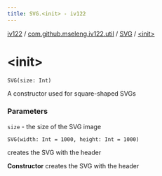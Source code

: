 ```yaml
---
title: SVG.<init> - iv122
---
```


[iv122](../../index.md) / [com.github.mseleng.iv122.util](../index.md) / [SVG](index.md) / [&lt;init&gt;](.)

# &lt;init&gt;

`SVG(size: Int)`

A constructor used for square-shaped SVGs

### Parameters

`size` - the size of the SVG image

`SVG(width: Int = 1000, height: Int = 1000)`

creates the SVG with the header

**Constructor**
creates the SVG with the header

